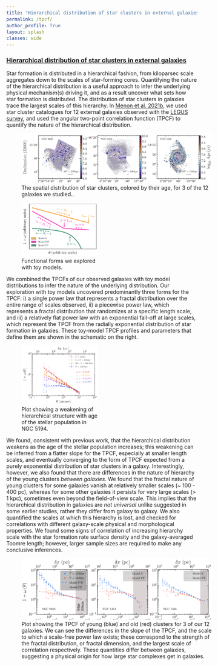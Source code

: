 ```yaml
---
title: "Hierarchical distribution of star clusters in external galaxies"
permalink: /tpcf/
author_profile: True
layout: splash
classes: wide
---
```


<h3><u>
  Hierarchical distribution of star clusters in external galaxies
</u> </h3>

Star formation is distributed in a hierarchical fashion, from kiloparsec scale aggregates down to the scales of star-forming cores. Quantifying the nature of the hierarchical distribution is a useful approach to infer the underlying physical mechanism(s) driving it, and as a result uncover what sets how star formation is distributed. The distribution of star clusters in galaxies trace the largest scales of this hierarchy. In [Menon et al. 2021b](https://ui.adsabs.harvard.edu/abs/2021MNRAS.507.5542M/abstract), we used star cluster catalogues for 12 external galaxies observed with the [LEGUS survey](https://legus.stsci.edu), and used the angular two-point correlation function (TPCF) to quantify the nature of the hierarchical distribution. 

<figure style="width: 100%" class="align-right">
  <a href="/assets/images/TPCF_Galaxies.png" title="LEGUS Galaxies" alt="LEGUS Galaxies">
  <img src="/assets/images/TPCF_Galaxies.png" alt=""></a>
  <figcaption>The spatial distribution of star clusters, colored by their age, for 3 of the 12 galaxies we studied..</figcaption>
</figure>

<figure style="width: 40%" class="align-right">
  <a href="/assets/images/TPCF_Schematic.pdf" title="Schematic" alt="Schematic">
  <img src="/assets/images/TPCF_Schematic.pdf" alt=""></a>
  <figcaption>Functional forms we explored with toy models. </figcaption>
</figure>

We combined the TPCFs of our observed galaxies with toy model distributions to infer the nature of the underlying distribution. Our exploration with toy models uncovered predominantly three forms for the TPCF: i) a single power law that represents a fractal distribution over the entire range of scales observed, ii) a piecewise power law, which represents a fractal distribution that randomizes at a specific length scale, and iii) a relatively flat power law with an exponential fall-off at large scales, which represent the TPCF from the radially exponential distribution of star formation in galaxies. These toy-model TPCF profiles and parameters that define them are shown in the schematic on the right.


<figure style="width: 40%" class="align-left">
  <a href="/assets/images/TPCF_Age.pdf" title="TPCF Age" alt="TPCF Age">
  <img src="/assets/images/TPCF_Age.pdf" alt=""></a>
  <figcaption>Plot showing a weakening of hierarchical structure with age of the stellar population in NGC 5194.</figcaption>
</figure>

We found, consistent with previous work, that the hierarchical distribution weakens as the age of the stellar population increases; this weakening can be inferred from a flatter slope for the TPCF, especially at smaller length scales, and eventually converging to the form of TPCF expected from a purely exponential distribution of star clusters in a galaxy. Interestingly, however, we also found that there are differences in the nature of hierarchy of the young clusters *between galaxies*. We found that the fractal nature of young clusters for some galaxies vanish at relatively smaller scales (~ 100 - 400 pc), whereas for some other galaxies it persists for very large scales (> 1 kpc), sometimes even beyond the field-of-view scale. This implies that the hierarchical distribution in galaxies are *not universal* unlike suggested in some earlier studies, rather they differ from galaxy to galaxy. We also quantified the scales at which this hierarchy is lost, and checked for correlations with different galaxy-scale physical and morphological properties. We found some signs of correlation of increasing hierarchy scale with the star formation rate surface density and the galaxy-averaged Toomre length; however, larger sample sizes are required to make any conclusive inferences.

<figure style="width: 100%" class="align-right">
  <a href="/assets/images/TPCF_Young.png" title="TPCF of Young Clusters" alt="TPCF of Young Clusters">
  <img src="/assets/images/TPCF_Young.png" alt=""></a>
  <figcaption>Plot showing the TPCF of young (blue) and old (red) clusters for 3 of our 12 galaxies. We can see the differences in the slope of the TPCF, and the scale to which a scale-free power law exists; these correspond to the strength of the fractal distribution, or fractal dimension, and the largest scale of correlation respectively. These quantities differ between galaxies, suggesting a physical origin for how large star complexes get in galaxies.</figcaption>
</figure>